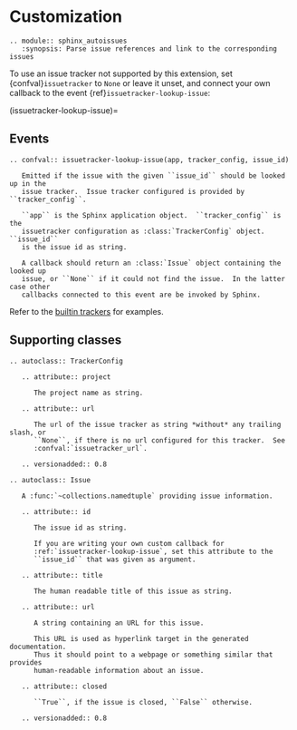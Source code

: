 # Customization

```{eval-rst}
.. module:: sphinx_autoissues
   :synopsis: Parse issue references and link to the corresponding issues
```

To use an issue tracker not supported by this extension, set {confval}`issuetracker` to `None` or
leave it unset, and connect your own callback to the event {ref}`issuetracker-lookup-issue`:

(issuetracker-lookup-issue)=

## Events

```{eval-rst}
.. confval:: issuetracker-lookup-issue(app, tracker_config, issue_id)

   Emitted if the issue with the given ``issue_id`` should be looked up in the
   issue tracker.  Issue tracker configured is provided by ``tracker_config``.

   ``app`` is the Sphinx application object.  ``tracker_config`` is the
   issuetracker configuration as :class:`TrackerConfig` object.  ``issue_id``
   is the issue id as string.

   A callback should return an :class:`Issue` object containing the looked up
   issue, or ``None`` if it could not find the issue.  In the latter case other
   callbacks connected to this event are be invoked by Sphinx.
```

Refer to the [builtin trackers] for examples.

## Supporting classes

```{eval-rst}
.. autoclass:: TrackerConfig

   .. attribute:: project

      The project name as string.

   .. attribute:: url

      The url of the issue tracker as string *without* any trailing slash, or
      ``None``, if there is no url configured for this tracker.  See
      :confval:`issuetracker_url`.

   .. versionadded:: 0.8
```

```{eval-rst}
.. autoclass:: Issue

   A :func:`~collections.namedtuple` providing issue information.

   .. attribute:: id

      The issue id as string.

      If you are writing your own custom callback for
      :ref:`issuetracker-lookup-issue`, set this attribute to the
      ``issue_id`` that was given as argument.

   .. attribute:: title

      The human readable title of this issue as string.

   .. attribute:: url

      A string containing an URL for this issue.

      This URL is used as hyperlink target in the generated documentation.
      Thus it should point to a webpage or something similar that provides
      human-readable information about an issue.

   .. attribute:: closed

      ``True``, if the issue is closed, ``False`` otherwise.

   .. versionadded:: 0.8
```

[builtin trackers]:
  https://github.com/tony/sphinx-autoissues/blob/master/sphinx_autoissues/resolvers.py
